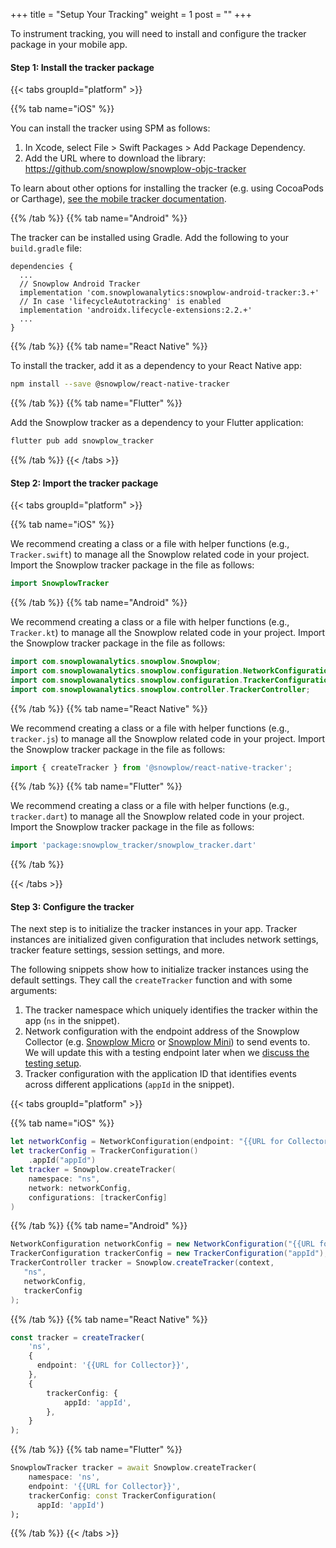 +++
title = "Setup Your Tracking"
weight = 1
post = ""
+++

To instrument tracking, you will need to install and configure the tracker package in your mobile app.

#### Step 1: Install the tracker package

{{< tabs groupId="platform" >}}

{{% tab name="iOS" %}}

You can install the tracker using SPM as follows:  
1. In Xcode, select File > Swift Packages > Add Package Dependency.
2. Add the URL where to download the library: https://github.com/snowplow/snowplow-objc-tracker

To learn about other options for installing the tracker (e.g. using CocoaPods or Carthage), [see the mobile tracker documentation](https://docs.snowplow.io/docs/collecting-data/collecting-from-own-applications/mobile-trackers/installation-and-set-up/).

{{% /tab %}}
{{% tab name="Android" %}}

The tracker can be installed using Gradle. Add the following to your `build.gradle` file:

```
dependencies {
  ...
  // Snowplow Android Tracker
  implementation 'com.snowplowanalytics:snowplow-android-tracker:3.+'
  // In case 'lifecycleAutotracking' is enabled
  implementation 'androidx.lifecycle-extensions:2.2.+'
  ...
}
```

{{% /tab %}}
{{% tab name="React Native" %}}

To install the tracker, add it as a dependency to your React Native app:

```bash
npm install --save @snowplow/react-native-tracker
```

{{% /tab %}}
{{% tab name="Flutter" %}}

Add the Snowplow tracker as a dependency to your Flutter application:

```bash
flutter pub add snowplow_tracker
```

{{% /tab %}}
{{< /tabs >}}

#### Step 2: Import the tracker package

{{< tabs groupId="platform" >}}

{{% tab name="iOS" %}}

We recommend creating a class or a file with helper functions (e.g., `Tracker.swift`) to manage all the Snowplow related code in your project.
Import the Snowplow tracker package in the file as follows:

```swift
import SnowplowTracker
```

{{% /tab %}}
{{% tab name="Android" %}}

We recommend creating a class or a file with helper functions (e.g., `Tracker.kt`) to manage all the Snowplow related code in your project.
Import the Snowplow tracker package in the file as follows:

 ```java
import com.snowplowanalytics.snowplow.Snowplow;
import com.snowplowanalytics.snowplow.configuration.NetworkConfiguration;
import com.snowplowanalytics.snowplow.configuration.TrackerConfiguration;
import com.snowplowanalytics.snowplow.controller.TrackerController;
```

{{% /tab %}}
{{% tab name="React Native" %}}

We recommend creating a class or a file with helper functions (e.g., `tracker.js`) to manage all the Snowplow related code in your project.
Import the Snowplow tracker package in the file as follows:

```typescript
import { createTracker } from '@snowplow/react-native-tracker';
```

{{% /tab %}}
{{% tab name="Flutter" %}}

We recommend creating a class or a file with helper functions (e.g., `tracker.dart`) to manage all the Snowplow related code in your project.
Import the Snowplow tracker package in the file as follows:

```dart
import 'package:snowplow_tracker/snowplow_tracker.dart'
```

{{% /tab %}}

{{< /tabs >}}

#### Step 3: Configure the tracker

The next step is to initialize the tracker instances in your app.
Tracker instances are initialized given configuration that includes network settings, tracker feature settings, session settings, and more.

The following snippets show how to initialize tracker instances using the default settings.
They call the `createTracker` function and with some arguments:

1. The tracker namespace which uniquely identifies the tracker within the app (`ns` in the snippet).
2. Network configuration with the endpoint address of the Snowplow Collector (e.g. [Snowplow Micro](https://docs.snowplowanalytics.com/docs/understanding-your-pipeline/what-is-snowplow-micro/) or [Snowplow Mini](https://docs.snowplowanalytics.com/docs/understanding-your-pipeline/what-is-snowplow-mini/)) to send events to. We will update this with a testing endpoint later when we [discuss the testing setup](../4-testing).
3. Tracker configuration with the application ID that identifies events across different applications (`appId` in the snippet).

{{< tabs groupId="platform" >}}

{{% tab name="iOS" %}}

```swift
let networkConfig = NetworkConfiguration(endpoint: "{{URL for Collector}}")
let trackerConfig = TrackerConfiguration()
    .appId("appId")
let tracker = Snowplow.createTracker(
    namespace: "ns",
    network: networkConfig,
    configurations: [trackerConfig]
)
```

{{% /tab %}}
{{% tab name="Android" %}}

 ```java
NetworkConfiguration networkConfig = new NetworkConfiguration("{{URL for Collector}}");
TrackerConfiguration trackerConfig = new TrackerConfiguration("appId");
TrackerController tracker = Snowplow.createTracker(context,
    "ns",
    networkConfig,
    trackerConfig
);
```

{{% /tab %}}
{{% tab name="React Native" %}}

```typescript
const tracker = createTracker(
    'ns',
    {
      endpoint: '{{URL for Collector}}',
    },
    {
        trackerConfig: {
            appId: 'appId',
        },
    }
);
```

{{% /tab %}}
{{% tab name="Flutter" %}}

```dart
SnowplowTracker tracker = await Snowplow.createTracker(
    namespace: 'ns',
    endpoint: '{{URL for Collector}}',
    trackerConfig: const TrackerConfiguration(
      appId: 'appId')
);
```

{{% /tab %}}
{{< /tabs >}}
